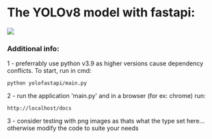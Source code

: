 # The YOLOv8 model with fastapi:
![](https://github.com/QManiac162/projects-in-python/assets/132601485/2ef07873-6a7f-4655-8bdc-6752f5baafc1)

### Additional info:
1 - preferrably use python v3.9 as higher versions cause dependency conflicts. To start, run in cmd:
```
python yolofastapi/main.py
```

2 - run the application 'main.py' and in a browser (for ex: chrome) run:
```
http://localhost/docs  
```

3 - consider testing with png images as thats what the type set here... otherwise modify the code to suite your needs
